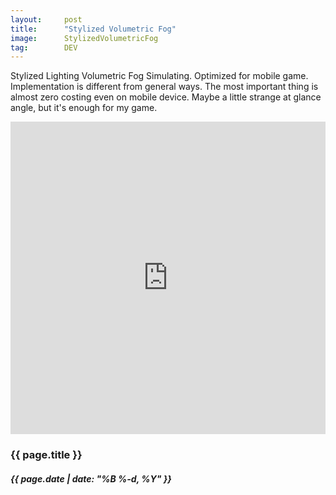 ```yaml
---
layout:     post
title:      "Stylized Volumetric Fog"
image:      StylizedVolumetricFog
tag:        DEV
---
```


Stylized Lighting Volumetric Fog Simulating. Optimized for mobile game. Implementation is different from general ways. The most important thing is almost zero costing even on mobile device. Maybe a little strange at glance angle, but it's enough for my game.<!--more-->

<iframe id="reddit-embed" src="https://www.redditmedia.com/r/Unity3D/comments/10md10p/stylized_lighting_volumetric_fog_simulating/?ref_source=embed&amp;ref=share&amp;embed=true&amp;theme=dark" sandbox="allow-scripts allow-same-origin allow-popups" style="border: none;" height="500" width="100%" scrolling="no"></iframe>

<h3>{{ page.title }}</h3>
<h5>{{ page.date | date: "%B %-d, %Y" }}</h5>

